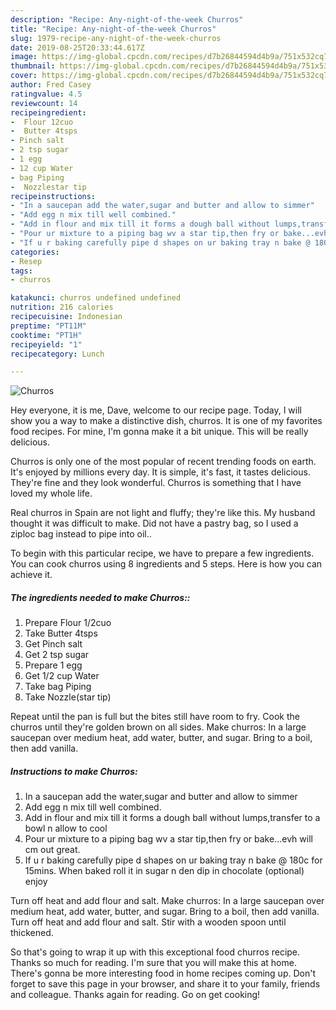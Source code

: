 ```yaml
---
description: "Recipe: Any-night-of-the-week Churros"
title: "Recipe: Any-night-of-the-week Churros"
slug: 1979-recipe-any-night-of-the-week-churros
date: 2019-08-25T20:33:44.617Z
image: https://img-global.cpcdn.com/recipes/d7b26844594d4b9a/751x532cq70/churros-recipe-main-photo.jpg
thumbnail: https://img-global.cpcdn.com/recipes/d7b26844594d4b9a/751x532cq70/churros-recipe-main-photo.jpg
cover: https://img-global.cpcdn.com/recipes/d7b26844594d4b9a/751x532cq70/churros-recipe-main-photo.jpg
author: Fred Casey
ratingvalue: 4.5
reviewcount: 14
recipeingredient:
-  Flour 12cuo
-  Butter 4tsps
- Pinch salt
- 2 tsp sugar
- 1 egg
- 12 cup Water
- bag Piping
-  Nozzlestar tip
recipeinstructions:
- "In a saucepan add the water,sugar and butter and allow to simmer"
- "Add egg n mix till well combined."
- "Add in flour and mix till it forms a dough ball without lumps,transfer to a bowl n allow to cool"
- "Pour ur mixture to a piping bag wv a star tip,then fry or bake...evh will cm out great."
- "If u r baking carefully pipe d shapes on ur baking tray n bake @ 180c for 15mins. When baked roll it in sugar n den dip in chocolate (optional) enjoy"
categories:
- Resep
tags:
- churros

katakunci: churros undefined undefined
nutrition: 216 calories
recipecuisine: Indonesian
preptime: "PT11M"
cooktime: "PT1H"
recipeyield: "1"
recipecategory: Lunch

---
```



![Churros](https://img-global.cpcdn.com/recipes/d7b26844594d4b9a/751x532cq70/churros-recipe-main-photo.jpg)

Hey everyone, it is me, Dave, welcome to our recipe page. Today, I will show you a way to make a distinctive dish, churros. It is one of my favorites food recipes. For mine, I'm gonna make it a bit unique. This will be really delicious.

Churros is only one of the most popular of recent trending foods on earth. It's enjoyed by millions every day. It is simple, it's fast, it tastes delicious. They're fine and they look wonderful. Churros is something that I have loved my whole life.

Real churros in Spain are not light and fluffy; they&#39;re like this. My husband thought it was difficult to make. Did not have a pastry bag, so I used a ziploc bag instead to pipe into oil..


To begin with this particular recipe, we have to prepare a few ingredients. You can cook churros using 8 ingredients and 5 steps. Here is how you can achieve it.

##### The ingredients needed to make Churros::

1. Prepare  Flour 1/2cuo
1. Take  Butter 4tsps
1. Get Pinch salt
1. Get 2 tsp sugar
1. Prepare 1 egg
1. Get 1/2 cup Water
1. Take bag Piping
1. Take  Nozzle(star tip)


Repeat until the pan is full but the bites still have room to fry. Cook the churros until they&#39;re golden brown on all sides. Make churros: In a large saucepan over medium heat, add water, butter, and sugar. Bring to a boil, then add vanilla. 

##### Instructions to make Churros:

1. In a saucepan add the water,sugar and butter and allow to simmer
1. Add egg n mix till well combined.
1. Add in flour and mix till it forms a dough ball without lumps,transfer to a bowl n allow to cool
1. Pour ur mixture to a piping bag wv a star tip,then fry or bake...evh will cm out great.
1. If u r baking carefully pipe d shapes on ur baking tray n bake @ 180c for 15mins. When baked roll it in sugar n den dip in chocolate (optional) enjoy


Turn off heat and add flour and salt. Make churros: In a large saucepan over medium heat, add water, butter, and sugar. Bring to a boil, then add vanilla. Turn off heat and add flour and salt. Stir with a wooden spoon until thickened. 

So that's going to wrap it up with this exceptional food churros recipe. Thanks so much for reading. I'm sure that you will make this at home. There's gonna be more interesting food in home recipes coming up. Don't forget to save this page in your browser, and share it to your family, friends and colleague. Thanks again for reading. Go on get cooking!
